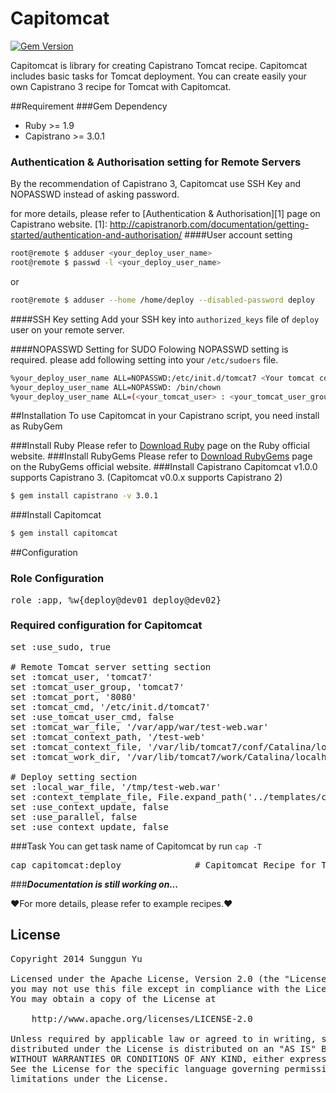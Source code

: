 # Capitomcat
[![Gem Version](https://badge.fury.io/rb/capitomcat.png)](http://badge.fury.io/rb/capitomcat)

Capitomcat is library for creating Capistrano Tomcat recipe.
Capitomcat includes basic tasks for Tomcat deployment. You can create easily your own Capistrano 3 recipe for Tomcat with Capitomcat.

##Requirement
###Gem Dependency
* Ruby >= 1.9
* Capistrano >= 3.0.1

### Authentication & Authorisation setting for Remote Servers
By the recommendation of Capistrano 3, Capitomcat use SSH Key and NOPASSWD instead of asking password.

for more details, please refer to  [Authentication & Authorisation][1] page on Capistrano website.
[1]: http://capistranorb.com/documentation/getting-started/authentication-and-authorisation/
####User account setting
```` sh
root@remote $ adduser <your_deploy_user_name>
root@remote $ passwd -l <your_deploy_user_name>
````
or
```` sh
root@remote $ adduser --home /home/deploy --disabled-password deploy
````

####SSH Key setting
Add your SSH key into `authorized_keys` file of `deploy` user on your remote server.

####NOPASSWD Setting for SUDO
Folowing NOPASSWD setting is required. please add following setting into your `/etc/sudoers` file.
```` sh
%your_deploy_user_name ALL=NOPASSWD:/etc/init.d/tomcat7 <Your tomcat command>
%your_deploy_user_name ALL=NOPASSWD: /bin/chown 
%your_deploy_user_name ALL=(<your_tomcat_user> : <your_tomcat_user_group>) NOPASSWD: ALL
````

##Installation
To use Capitomcat in your Capistrano script, you need install as RubyGem

###Install Ruby
Please refer to [Download Ruby](http://www.ruby-lang.org/en/downloads/) page on the Ruby official website.
###Install RubyGems
Please refer to [Download RubyGems](http://rubygems.org/pages/download) page on the RubyGems official website.
###Install Capistrano
Capitomcat v1.0.0 supports Capistrano 3. (Capitomcat v0.0.x supports Capistrano 2)
``` sh
$ gem install capistrano -v 3.0.1
```
###Install Capitomcat
``` sh
$ gem install capitomcat
```	

##Configuration
### Role Configuration
<pre>
role :app, %w{deploy@dev01 deploy@dev02}
</pre>
### Required configuration for Capitomcat
<pre>
set :use_sudo, true

# Remote Tomcat server setting section
set :tomcat_user, 'tomcat7'
set :tomcat_user_group, 'tomcat7'
set :tomcat_port, '8080'
set :tomcat_cmd, '/etc/init.d/tomcat7'
set :use_tomcat_user_cmd, false
set :tomcat_war_file, '/var/app/war/test-web.war'
set :tomcat_context_path, '/test-web'
set :tomcat_context_file, '/var/lib/tomcat7/conf/Catalina/localhost/test-web.xml'
set :tomcat_work_dir, '/var/lib/tomcat7/work/Catalina/localhost/test-web'

# Deploy setting section
set :local_war_file, '/tmp/test-web.war'
set :context_template_file, File.expand_path('../templates/context.xml.erb', __FILE__).to_s
set :use_context_update, false
set :use_parallel, false
set :use_context_update, false
</pre>

###Task
You can get task name of Capitomcat by run `cap -T`
<pre>
cap capitomcat:deploy              # Capitomcat Recipe for Tomcat web application deployment
</pre>

###***Documentation is still working on...***

&hearts;For more details, please refer to example recipes.&hearts;

## License
<pre>
Copyright 2014 Sunggun Yu

Licensed under the Apache License, Version 2.0 (the "License");
you may not use this file except in compliance with the License.
You may obtain a copy of the License at

    http://www.apache.org/licenses/LICENSE-2.0

Unless required by applicable law or agreed to in writing, software
distributed under the License is distributed on an "AS IS" BASIS,
WITHOUT WARRANTIES OR CONDITIONS OF ANY KIND, either express or implied.
See the License for the specific language governing permissions and
limitations under the License.
</pre>